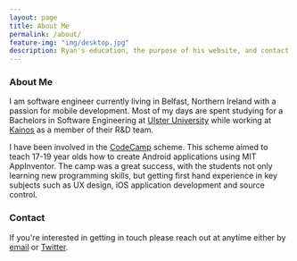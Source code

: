 ```yaml
---
layout: page
title: About Me
permalink: /about/
feature-img: "img/desktop.jpg"
description: Ryan's education, the purpose of his website, and contact information.
---
```


### About Me
I am software engineer currently living in Belfast, Northern Ireland with a passion for mobile development. Most of my days are spent studying for a Bachelors in Software Engineering at [Ulster University](https://www.ulster.ac.uk/) while working at [Kainos](https://www.kainos.com/) as a member of their R&D team.

I have been involved in the [CodeCamp](http://codecamp.kainos.com/) scheme. This scheme aimed to teach 17-19 year olds how to create Android applications using MIT AppInventor. The camp was a great success, with the students not only learning new programming skills, but getting first hand experience in key subjects such as UX design, iOS application development and source control.


### Contact
If you're interested in getting in touch please reach out at anytime either by <a href="mailTo:BeckettRyan@iCloud.com">email</a> or [Twitter](https://twitter.com/Ryan_Beckett_).
